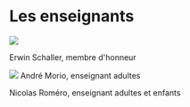 # Les enseignants

![](/images/small_DSC_0656.jpg)

Erwin Schaller, membre d'honneur

![](/images/DSC_0648-p.jpg)
André Morio, enseignant adultes


Nicolas Roméro, enseignant adultes et enfants
